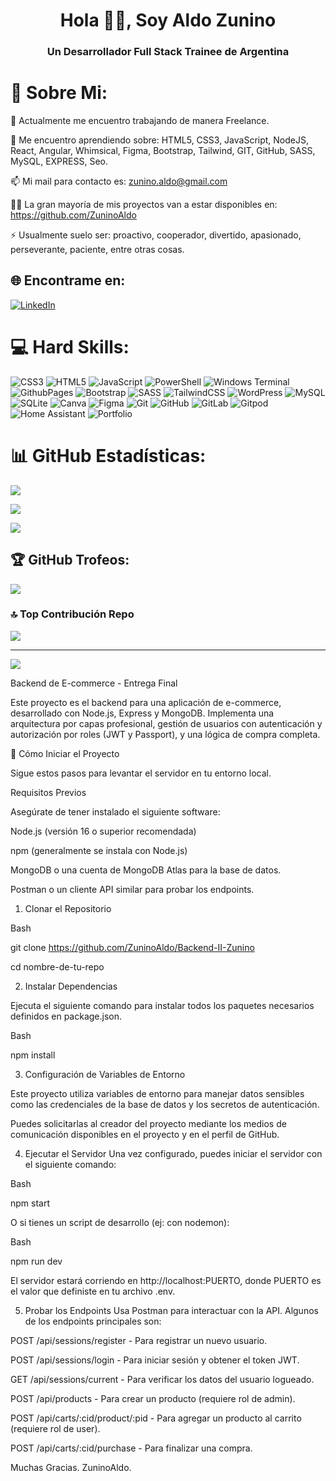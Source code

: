 <h1 align="center">Hola 🖖🏽, Soy Aldo Zunino</h1>
<h3 align="center">Un Desarrollador Full Stack Trainee de Argentina</h3>

# 💫 Sobre Mi:

🔭 Actualmente me encuentro trabajando de manera Freelance.

🌱 Me encuentro aprendiendo sobre: HTML5, CSS3, JavaScript, NodeJS, React, Angular, Whimsical, Figma, Bootstrap, Tailwind, GIT, GitHub, SASS, MySQL, EXPRESS, Seo.

📫 Mi mail para contacto es: zunino.aldo@gmail.com

👨‍💻 La gran mayoría de mis proyectos van a estar disponibles en: https://github.com/ZuninoAldo

⚡ Usualmente suelo ser: proactivo, cooperador, divertido, apasionado, perseverante, paciente, entre otras cosas.



## 🌐 Encontrame en:
[![LinkedIn](https://img.shields.io/badge/LinkedIn-%230077B5.svg?logo=linkedin&logoColor=white)](https://linkedin.com/in/aldo-leonel-zunino-becerra) 

# 💻 Hard Skills:
![CSS3](https://img.shields.io/badge/css3-%231572B6.svg?style=for-the-badge&logo=css3&logoColor=white) ![HTML5](https://img.shields.io/badge/html5-%23E34F26.svg?style=for-the-badge&logo=html5&logoColor=white) ![JavaScript](https://img.shields.io/badge/javascript-%23323330.svg?style=for-the-badge&logo=javascript&logoColor=%23F7DF1E) ![PowerShell](https://img.shields.io/badge/PowerShell-%235391FE.svg?style=for-the-badge&logo=powershell&logoColor=white) ![Windows Terminal](https://img.shields.io/badge/Windows%20Terminal-%234D4D4D.svg?style=for-the-badge&logo=windows-terminal&logoColor=white) ![GithubPages](https://img.shields.io/badge/github%20pages-121013?style=for-the-badge&logo=github&logoColor=white) ![Bootstrap](https://img.shields.io/badge/bootstrap-%238511FA.svg?style=for-the-badge&logo=bootstrap&logoColor=white) ![SASS](https://img.shields.io/badge/SASS-hotpink.svg?style=for-the-badge&logo=SASS&logoColor=white) ![TailwindCSS](https://img.shields.io/badge/tailwindcss-%2338B2AC.svg?style=for-the-badge&logo=tailwind-css&logoColor=white) ![WordPress](https://img.shields.io/badge/WordPress-%23117AC9.svg?style=for-the-badge&logo=WordPress&logoColor=white) ![MySQL](https://img.shields.io/badge/mysql-4479A1.svg?style=for-the-badge&logo=mysql&logoColor=white) ![SQLite](https://img.shields.io/badge/sqlite-%2307405e.svg?style=for-the-badge&logo=sqlite&logoColor=white) ![Canva](https://img.shields.io/badge/Canva-%2300C4CC.svg?style=for-the-badge&logo=Canva&logoColor=white) ![Figma](https://img.shields.io/badge/figma-%23F24E1E.svg?style=for-the-badge&logo=figma&logoColor=white) ![Git](https://img.shields.io/badge/git-%23F05033.svg?style=for-the-badge&logo=git&logoColor=white) ![GitHub](https://img.shields.io/badge/github-%23121011.svg?style=for-the-badge&logo=github&logoColor=white) ![GitLab](https://img.shields.io/badge/gitlab-%23181717.svg?style=for-the-badge&logo=gitlab&logoColor=white) ![Gitpod](https://img.shields.io/badge/gitpod-f06611.svg?style=for-the-badge&logo=gitpod&logoColor=white) ![Home Assistant](https://img.shields.io/badge/home%20assistant-%2341BDF5.svg?style=for-the-badge&logo=home-assistant&logoColor=white) ![Portfolio](https://img.shields.io/badge/Portfolio-%23000000.svg?style=for-the-badge&logo=firefox&logoColor=#FF7139)

# 📊 GitHub Estadísticas:
![](https://github-readme-stats.vercel.app/api?username=ZuninoAldo&theme=dark&hide_border=false&include_all_commits=true&count_private=true)

![](https://github-readme-streak-stats.herokuapp.com/?user=ZuninoAldo&theme=dark&hide_border=false)

![](https://github-readme-stats.vercel.app/api/top-langs/?username=ZuninoAldo&theme=dark&hide_border=false&include_all_commits=true&count_private=true&layout=compact)

## 🏆 GitHub Trofeos:
![](https://github-profile-trophy.vercel.app/?username=ZuninoAldo&theme=radical&no-frame=false&no-bg=true&margin-w=4)

### 🔝 Top Contribución Repo
![](https://github-contributor-stats.vercel.app/api?username=ZuninoAldo&limit=5&theme=dark&combine_all_yearly_contributions=true)

---

[![](https://visitcount.itsvg.in/api?id=ZuninoAldo&icon=2&color=13)](https://visitcount.itsvg.in)

Backend de E-commerce - Entrega Final

Este proyecto es el backend para una aplicación de e-commerce, desarrollado con Node.js, Express y MongoDB. Implementa una arquitectura por capas profesional, gestión de usuarios con autenticación y autorización por roles (JWT y Passport), y una lógica de compra completa.

🚀 Cómo Iniciar el Proyecto

Sigue estos pasos para levantar el servidor en tu entorno local.

Requisitos Previos

Asegúrate de tener instalado el siguiente software:

Node.js (versión 16 o superior recomendada)

npm (generalmente se instala con Node.js)

MongoDB o una cuenta de MongoDB Atlas para la base de datos.

Postman o un cliente API similar para probar los endpoints.

1. Clonar el Repositorio

Bash

git clone https://github.com/ZuninoAldo/Backend-II-Zunino

cd nombre-de-tu-repo

2. Instalar Dependencias

Ejecuta el siguiente comando para instalar todos los paquetes necesarios definidos en package.json.

Bash

npm install

3. Configuración de Variables de Entorno

Este proyecto utiliza variables de entorno para manejar datos sensibles como las credenciales de la base de datos y los secretos de autenticación.

Puedes solicitarlas al creador del proyecto mediante los medios de comunicación disponibles en el proyecto y en el perfil de GitHub.

4. Ejecutar el Servidor
Una vez configurado, puedes iniciar el servidor con el siguiente comando:

Bash

npm start

O si tienes un script de desarrollo (ej: con nodemon):

Bash

npm run dev

El servidor estará corriendo en http://localhost:PUERTO, donde PUERTO es el valor que definiste en tu archivo .env.

5. Probar los Endpoints
Usa Postman para interactuar con la API. Algunos de los endpoints principales son:

POST /api/sessions/register - Para registrar un nuevo usuario.

POST /api/sessions/login - Para iniciar sesión y obtener el token JWT.

GET /api/sessions/current - Para verificar los datos del usuario logueado.

POST /api/products - Para crear un producto (requiere rol de admin).

POST /api/carts/:cid/product/:pid - Para agregar un producto al carrito (requiere rol de user).

POST /api/carts/:cid/purchase - Para finalizar una compra.

Muchas Gracias.
ZuninoAldo.